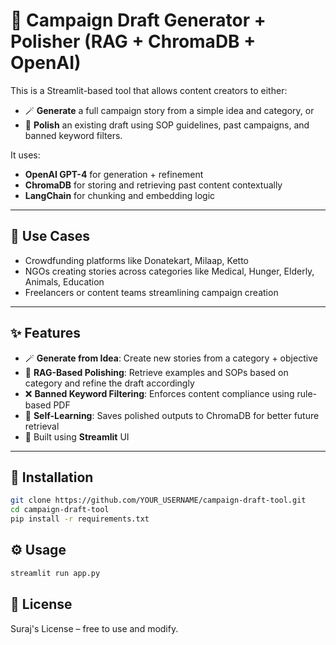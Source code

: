 # 📝 Campaign Draft Generator + Polisher (RAG + ChromaDB + OpenAI)

This is a Streamlit-based tool that allows content creators to either:
- 🪄 **Generate** a full campaign story from a simple idea and category, or
- 📝 **Polish** an existing draft using SOP guidelines, past campaigns, and banned keyword filters.

It uses:
- **OpenAI GPT-4** for generation + refinement
- **ChromaDB** for storing and retrieving past content contextually
- **LangChain** for chunking and embedding logic

---

## 🎯 Use Cases

- Crowdfunding platforms like Donatekart, Milaap, Ketto
- NGOs creating stories across categories like Medical, Hunger, Elderly, Animals, Education
- Freelancers or content teams streamlining campaign creation

---

## ✨ Features

- 🪄 **Generate from Idea**: Create new stories from a category + objective
- 🧠 **RAG-Based Polishing**: Retrieve examples and SOPs based on category and refine the draft accordingly
- ❌ **Banned Keyword Filtering**: Enforces content compliance using rule-based PDF
- 🔄 **Self-Learning**: Saves polished outputs to ChromaDB for better future retrieval
- 💬 Built using **Streamlit** UI

---

## 🚀 Installation

```bash
git clone https://github.com/YOUR_USERNAME/campaign-draft-tool.git
cd campaign-draft-tool
pip install -r requirements.txt
```
## ⚙️ Usage
```bash
streamlit run app.py
```

## 📃 License
Suraj's License – free to use and modify.
